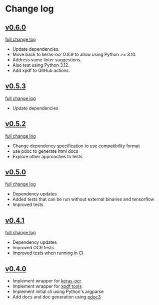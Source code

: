# Change log

## [v0.6.0](https://github.com/anotherbyte-net/leaf-focus/releases/tag/v0.6.0)

[full change log](https://github.com/anotherbyte-net/leaf-focus/compare/v0.5.3...v0.6.0)

- Update dependencies.
- Move back to keras-ocr 0.8.9 to allow using Python >= 3.10.
- Address some linter suggestions.
- Also test using Python 3.12.
- Add xpdf to GitHub actions.

## [v0.5.3](https://github.com/anotherbyte-net/leaf-focus/releases/tag/v0.5.3)

[full change log](https://github.com/anotherbyte-net/leaf-focus/compare/v0.5.2...v0.5.3)

- Update dependencies

## [v0.5.2](https://github.com/anotherbyte-net/leaf-focus/releases/tag/v0.5.2)

[full change log](https://github.com/anotherbyte-net/leaf-focus/compare/v0.5.0...v0.5.2)

- Change dependency specification to use compatibility format
- use pdoc to generate html docs
- Explore other approaches to tests

## [v0.5.0](https://github.com/anotherbyte-net/leaf-focus/releases/tag/v0.5.0)

[full change log](https://github.com/anotherbyte-net/leaf-focus/compare/v0.4.1...v0.5.0)

- Dependency updates
- Added tests that can be run without external binaries and tensorflow
- Improved tests

## [v0.4.1](https://github.com/anotherbyte-net/leaf-focus/releases/tag/v0.4.1)

[full change log](https://github.com/anotherbyte-net/leaf-focus/compare/v0.4.0...v0.4.1)

- Dependency updates
- Improved OCR tests
- Improved tests when running in CI

## [v0.4.0](https://github.com/anotherbyte-net/leaf-focus/releases/tag/v0.4.0)

- Implement wrapper for [keras-ocr](https://github.com/faustomorales/keras-ocr)
- Implement wrapper for [xpdf tools](https://www.xpdfreader.com/about.html)
- Implement initial cli using Python's argparse
- Add docs and doc generation using [pdoc3](https://github.com/pdoc3/pdoc)
